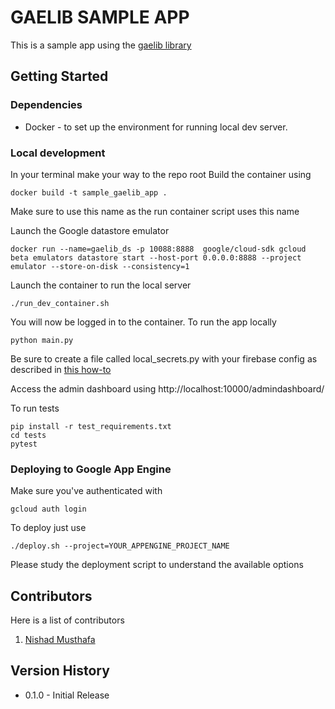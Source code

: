 # GAELIB SAMPLE APP

This is a sample app using the [gaelib library](https://github.com/nishadmusthafa/gaelib)


## Getting Started

### Dependencies

* Docker - to set up the environment for running local dev server.

### Local development

In your terminal make your way to the repo root
Build the container using
```
docker build -t sample_gaelib_app .
```
Make sure to use this name as the run container script uses this name

Launch the Google datastore emulator
```
docker run --name=gaelib_ds -p 10088:8888  google/cloud-sdk gcloud beta emulators datastore start --host-port 0.0.0.0:8888 --project emulator --store-on-disk --consistency=1
```
Launch the container to run the local server
```
./run_dev_container.sh
```
You will now be logged in to the container. To run the app locally
```
python main.py
```
Be sure to create a file called local_secrets.py with your firebase config as described in
[this how-to](https://firebase.google.com/docs/web/learn-more#config-object)

Access the admin dashboard using http://localhost:10000/admindashboard/

To run tests
```
pip install -r test_requirements.txt
cd tests
pytest
```

### Deploying to Google App Engine
Make sure you've authenticated with
```
gcloud auth login
```
To deploy just use
```
./deploy.sh --project=YOUR_APPENGINE_PROJECT_NAME
```
Please study the deployment script to understand the available options


## Contributors

Here is a list of contributors

1. [Nishad Musthafa](https://github.com/nishadmusthafa)

## Version History

* 0.1.0 - Initial Release

